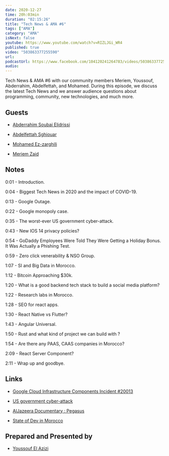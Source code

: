 ```yaml
---
date: 2020-12-27
time: 20h:03min
duration: "02:15:26"
title: "Tech News & AMA #6"
tags: ["AMA"]
category: "AMA"
isNext: false
youtube: https://www.youtube.com/watch?v=RIZLJGi_WR4
published: true
video: "503863377255590"
url:
podcastUrl: https://www.facebook.com/104120241264783/videos/503863377255590/
audio:
---
```


Tech News & AMA #6 with our community members Meriem, Youssouf, Abderrahim, Abdelfettah, and Mohamed. During this episode, we discuss the latest Tech News and we answer audience questions about programming, community, new technologies, and much more.

## Guests

- [Abderrahim Soubai Elidrissi](https://www.facebook.com/zizwar0nline)

- [Abdelfettah Sghiouar](https://twitter.com/boredabdel)

- [Mohamed Ez-zarghili](https://www.facebook.com/mohamed.ezzarghili)

- [Meriem Zaid](https://www.facebook.com/MeriemZaid)

## Notes

0:01 - Introduction.

0:04 - Biggest Tech News in 2020 and the impact of COVID-19.

0:13 - Google Outage.

0:22 - Google monopoly case.

0:35 - The worst-ever US government cyber-attack.

0:43 - New IOS 14 privacy policies?

0:54 - GoDaddy Employees Were Told They Were Getting a Holiday Bonus. It Was Actually a Phishing Test.

0:59 - Zero click venerability & NSO Group.

1:07 - SI and Big Data in Morocco.

1:12 - Bitcoin Approaching \$30k.

1:20 - What is a good backend tech stack to build a social media platform?

1:22 - Research labs in Morocco.

1:28 - SEO for react apps.

1:30 - React Native vs Flutter?

1:43 - Angular Universal.

1:50 - Rust and what kind of project we can build with ?

1:54 - Are there any PAAS, CAAS companies in Morocco?

2:09 - React Server Component?

2:11 - Wrap up and goodbye.

## Links

- [Google Cloud Infrastructure Components Incident #20013](https://status.cloud.google.com/incident/zall/20013)

- [US government cyber-attack](https://www.theguardian.com/technology/2020/dec/18/orion-hack-solarwinds-explainer-us-government)

- [AlJazeera Documentary : Pegasus](https://www.youtube.com/watch?v=fP-7jNJd5nA&ab_channel=AlJazeeraChannel%D9%82%D9%86%D8%A7%D8%A9%D8%A7%D9%84%D8%AC%D8%B2%D9%8A%D8%B1%D8%A9)

- [State of Dev in Morocco](https://stateofdev.ma/#technology)

## Prepared and Presented by

- [Youssouf El Azizi](https://elazizi.com/)
